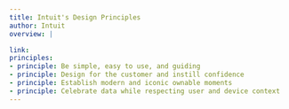 ```yaml
---
title: Intuit's Design Principles
author: Intuit
overview: |

link:
principles:
- principle: Be simple, easy to use, and guiding
- principle: Design for the customer and instill confidence
- principle: Establish modern and iconic ownable moments
- principle: Celebrate data while respecting user and device context
---
```

